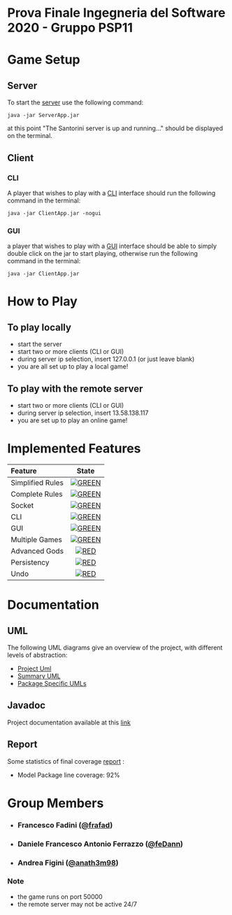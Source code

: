 # Prova Finale Ingegneria del Software 2020 - Gruppo PSP11

# Game Setup

## Server
To start the [server](https://github.com/feDann/ing-sw-2020-fadini-ferrazzo-figini/blob/master/Derivelables/final/jar/ServerApp.jar) use the following command:
```
java -jar ServerApp.jar
```

at this point "The Santorini server is up and running..." should be displayed on the terminal.
## Client
### CLI
A player that wishes to play with a [CLI](https://github.com/feDann/ing-sw-2020-fadini-ferrazzo-figini/blob/master/Derivelables/final/jar/ClientApp.jar) interface should run the following command in the terminal:
```
java -jar ClientApp.jar -nogui
```
### GUI
a player that wishes to play with a [GUI](https://github.com/feDann/ing-sw-2020-fadini-ferrazzo-figini/blob/master/Derivelables/final/jar/ClientApp.jar) interface should be able to simply double click on the jar to start playing,
otherwise run the following command in the terminal:
```
java -jar ClientApp.jar
```
# How to Play
## To play locally
- start the server
- start two or more clients (CLI or GUI)
- during server ip selection, insert 127.0.0.1 (or just leave blank)
- you are all set up to play a local game!
## To play with the remote server
- start two or more clients (CLI or GUI)
- during server ip selection, insert 13.58.138.117
- you are set up to play an online game!


# Implemented Features
| Feature | State |
|:-----------------------|:------------------------------------:|
| Simplified Rules | [![GREEN](https://placehold.it/15/44bb44/44bb44)](#)|
| Complete Rules | [![GREEN](https://placehold.it/15/44bb44/44bb44)](#)|
| Socket | [![GREEN](https://placehold.it/15/44bb44/44bb44)](#)|
| CLI | [![GREEN](https://placehold.it/15/44bb44/44bb44)](#)|
| GUI | [![GREEN](https://placehold.it/15/44bb44/44bb44)](#)|
| Multiple Games | [![GREEN](https://placehold.it/15/44bb44/44bb44)](#)|
| Advanced Gods | [![RED](https://placehold.it/15/f03c15/f03c15)](#)|
| Persistency | [![RED](https://placehold.it/15/f03c15/f03c15)](#)|
| Undo | [![RED](https://placehold.it/15/f03c15/f03c15)](#)|

# Documentation
## UML
The following UML diagrams give an overview of the project, with different levels of abstraction:
- [Project Uml](https://github.com/feDann/ing-sw-2020-fadini-ferrazzo-figini/blob/master/Derivelables/final/uml/ProjectUml.svg)
- [Summary UML](https://github.com/feDann/ing-sw-2020-fadini-ferrazzo-figini/blob/master/Derivelables/final/uml/Summary%20Uml.svg)
- [Package Specific UMLs](https://github.com/feDann/ing-sw-2020-fadini-ferrazzo-figini/tree/master/Derivelables/final/uml/Package%20Specific%20UMLs)
## Javadoc
Project documentation available at this [link](https://github.com/feDann/ing-sw-2020-fadini-ferrazzo-figini/tree/master/Derivelables/final/JavaDoc)
## Report
Some statistics of final coverage [report](https://github.com/feDann/ing-sw-2020-fadini-ferrazzo-figini/tree/master/Derivelables/final/Report) :
- Model Package line coverage: 92%


# Group Members
- ###       Francesco Fadini ([@frafad](https://github.com/frafad))
- ###       Daniele Francesco Antonio Ferrazzo ([@feDann](https://github.com/feDann))
- ###       Andrea Figini ([@anath3m98](https://github.com/anath3m98))

### Note
- the game runs on port 50000
- the remote server may not be active 24/7
<!--
[![RED](https://placehold.it/15/f03c15/f03c15)](#)
[![YELLOW](https://placehold.it/15/ffdd00/ffdd00)](#)
[![GREEN](https://placehold.it/15/44bb44/44bb44)](#)
-->
